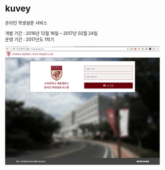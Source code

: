 # kuvey
온라인 학생설문 서비스

개발 기간 : 2016년 12월 16일 – 2017년 02월 24일  
운영 기간 : 2017년도 1학기

![screensh](/screenshot/main.png)
